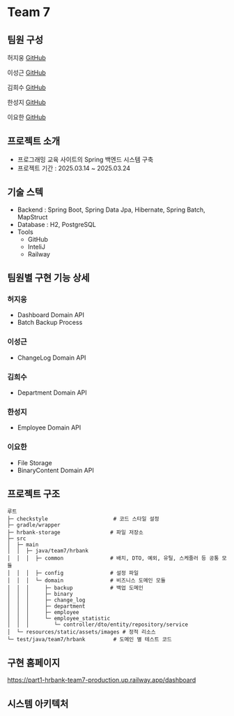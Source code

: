 # Team 7 

## 팀원 구성

허지웅 [GitHub](https://github.com/Kiki1875b?tab=repositories)

이성근 [GitHub](https://github.com/LeeSG-0114)

김희수 [GitHub](https://github.com/kaya-frog-ramer)

한성지 [GitHub](https://github.com/hyanyul)

이요한 [GitHub](https://github.com/ARlegro)


## 프로젝트 소개

- 프로그래밍 교육 사이트의 Spring 백엔드 시스템 구축
- 프로젝트 기간 : 2025.03.14 ~ 2025.03.24

## 기술 스텍

- Backend : Spring Boot, Spring Data Jpa, Hibernate, Spring Batch, MapStruct
- Database : H2, PostgreSQL
- Tools
  - GitHub
  - InteliJ
  - Railway

## 팀원별 구현 기능 상세

### 허지웅
- Dashboard Domain API
- Batch Backup Process

### 이성근
- ChangeLog Domain API

### 김희수
- Department Domain API

### 한성지
- Employee Domain API

### 이요한 
- File Storage
- BinaryContent Domain API


## 프로젝트 구조

```text
루트
├─ checkstyle                     # 코드 스타일 설정
├─ gradle/wrapper
├─ hrbank-storage                # 파일 저장소
├─ src
│  ├─ main
│  │  ├─ java/team7/hrbank
│  │  │  ├─ common               # 배치, DTO, 예외, 유틸, 스케줄러 등 공통 모듈
│  │  │  ├─ config               # 설정 파일
│  │  │  └─ domain               # 비즈니스 도메인 모듈
│  │  │     ├─ backup            # 백업 도메인
│  │  │     ├─ binary
│  │  │     ├─ change_log
│  │  │     ├─ department
│  │  │     ├─ employee
│  │  │     └─ employee_statistic 
│  │  │        └─ controller/dto/entity/repository/service
│  └─ resources/static/assets/images # 정적 리소스
└─ test/java/team7/hrbank         # 도메인 별 테스트 코드

```


## 구현 홈페이지 

https://part1-hrbank-team7-production.up.railway.app/dashboard

## 시스템 아키텍처

